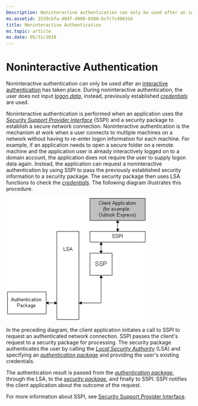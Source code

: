 ```yaml
---
Description: Noninteractive authentication can only be used after an interactive authentication has taken place. During noninteractive authentication, the user does not input logon data, instead, previously established credentials are used.
ms.assetid: 1539cbfa-d84f-4989-8380-6cfc7c496310
title: Noninteractive Authentication
ms.topic: article
ms.date: 05/31/2018
---
```


# Noninteractive Authentication

Noninteractive authentication can only be used after an [interactive authentication](interactive-authentication.md) has taken place. During noninteractive authentication, the user does not input [*logon data*](https://msdn.microsoft.com/library/ms721592(v=VS.85).aspx), instead, previously established [*credentials*](https://msdn.microsoft.com/library/ms721572(v=VS.85).aspx) are used.

Noninteractive authentication is performed when an application uses the [*Security Support Provider Interface*](https://msdn.microsoft.com/library/ms721625(v=VS.85).aspx) (SSPI) and a security package to establish a secure network connection. Noninteractive authentication is the mechanism at work when a user connects to multiple machines on a network without having to re-enter logon information for each machine. For example, if an application needs to open a secure folder on a remote machine and the application user is already interactively logged on to a domain account, the application does not require the user to supply logon data again. Instead, the application can request a noninteractive authentication by using SSPI to pass the previously established security information to a security package. The security package then uses LSA functions to check the [*credentials*](https://msdn.microsoft.com/library/ms721572(v=VS.85).aspx). The following diagram illustrates this procedure.

![noninteractive authentication](images/lsasspi2.png)

In the preceding diagram, the client application initiates a call to SSPI to request an authenticated network connection. SSPI passes the client's request to a security package for processing. The security package authenticates the user by calling the [*Local Security Authority*](https://msdn.microsoft.com/library/ms721592(v=VS.85).aspx) (LSA) and specifying an [*authentication package*](https://msdn.microsoft.com/library/ms721532(v=VS.85).aspx) and providing the user's existing credentials.

The authentication result is passed from the [*authentication package*](https://msdn.microsoft.com/library/ms721532(v=VS.85).aspx), through the LSA, to the [*security package*](https://msdn.microsoft.com/library/ms721625(v=VS.85).aspx), and finally to SSPI. SSPI notifies the client application about the outcome of the request.

For more information about SSPI, see [Security Support Provider Interface](sspi.md).

 

 



